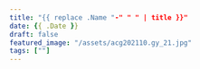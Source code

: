 ```yaml
---
title: "{{ replace .Name "-" " " | title }}"
date: {{ .Date }}
draft: false
featured_image: "/assets/acg202110.gy_21.jpg"
tags: [""]
---
```

# 
